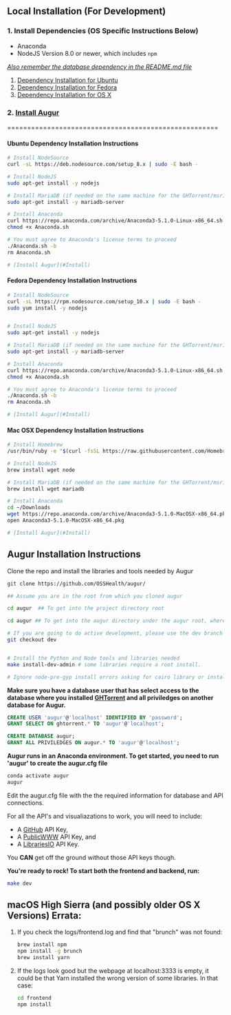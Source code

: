 Local Installation (For Development)
-----------------------------------------------------

### 1. Install Dependencies (OS Specific Instructions Below)
- Anaconda
- NodeJS Version 8.0 or newer, which includes `npm`

[*Also remember the database dependency in the README.md file*](http://ghtorrent.org/msr14.html)

1. [Dependency Installation for Ubuntu](#Ubuntu) 
1. [Dependency Installation for Fedora](#Fedora)
1. [Dependency Installation for OS X](#MacOSX)

### 2. [Install Augur](#Install)

=====================================================

#### <a name="Ubuntu">Ubuntu Dependency Installation Instructions</a>

```bash
# Install NodeSource
curl -sL https://deb.nodesource.com/setup_8.x | sudo -E bash -

# Install NodeJS
sudo apt-get install -y nodejs

# Install MariaDB (if needed on the same machine for the GHTorrent/msr14 dataset)
sudo apt-get install -y mariadb-server

# Install Anaconda
curl https://repo.anaconda.com/archive/Anaconda3-5.1.0-Linux-x86_64.sh > Anaconda.sh
chmod +x Anaconda.sh

# You must agree to Anaconda's license terms to proceed
./Anaconda.sh -b
rm Anaconda.sh

# [Install Augur](#Install)
```

#### <a name="Fedora">Fedora Dependency Installation Instructions</a>

```bash
# Install NodeSource
curl -sL https://rpm.nodesource.com/setup_10.x | sudo -E bash -
sudo yum install -y nodejs


# Install NodeJS
sudo apt-get install -y nodejs

# Install MariaDB (if needed on the same machine for the GHTorrent/msr14 dataset)
sudo apt-get install -y mariadb-server

# Install Anaconda
curl https://repo.anaconda.com/archive/Anaconda3-5.1.0-Linux-x86_64.sh > Anaconda.sh
chmod +x Anaconda.sh

# You must agree to Anaconda's license terms to proceed
./Anaconda.sh -b
rm Anaconda.sh

# [Install Augur](#Install)
```


#### <a name="MacOSX">Mac OSX Dependency Installation Instructions</a>

```bash
# Install Homebrew
/usr/bin/ruby -e "$(curl -fsSL https://raw.githubusercontent.com/Homebrew/install/master/install)"

# Install NodeJS 
brew install wget node

# Install MariaDB (if needed on the same machine for the GHTorrent/msr14 dataset)
brew install wget mariadb

# Install Anaconda
cd ~/Downloads
wget https://repo.anaconda.com/archive/Anaconda3-5.1.0-MacOSX-x86_64.pkg
open Anaconda3-5.1.0-MacOSX-x86_64.pkg

# [Install Augur](#Install)
```


## <a name="Install">Augur Installation Instructions</a>

Clone the repo and install the libraries and tools needed by Augur

```bash
git clone https://github.com/OSSHealth/augur/

## Assume you are in the root from which you cloned augur

cd augur  ## To get into the project directory root

cd augur ## To get into the augur directory under the augur root, where the make files live

# If you are going to do active development, please use the dev branch
git checkout dev


# Install the Python and Node tools and libraries needed
make install-dev-admin # some libraries require a root install.  

# Ignore node-pre-gyp install errors asking for cairo library or install cairo library. Augur works either way. 

```

**Make sure you have a database user that has select access to the database where you installed [GHTorrent](http://ghtorrent.org/) and all priviledges on another database for Augur.**

```sql
CREATE USER 'augur'@'localhost' IDENTIFIED BY 'password';
GRANT SELECT ON ghtorrent.* TO 'augur'@'localhost';

CREATE DATABASE augur;
GRANT ALL PRIVILEDGES ON augur.* TO 'augur'@'localhost';
```

**Augur runs in an Anaconda environment. To get started, you need to run 'augur' to create the augur.cfg file**

```bash
conda activate augur
augur
```

Edit the augur.cfg file with the the required information for database and API connections. 

For all the API's and visualiazations to work, you will need to include: 

- A [GitHub](https://developer.github.com/v3/) API Key, 
- A [PublicWWW](https://publicwww.com/) API Key, and 
- A [LibrariesIO](https://libraries.io/) API Key.

You **CAN** get off the ground without those API keys though. 

**You're ready to rock! To start both the frontend and backend, run:**
 ```bash
 make dev
 ```




## macOS High Sierra (and possibly older OS X Versions) Errata:

1. If you check the logs/frontend.log and find that "brunch" was not found: 
    ```bash
    brew install npm
    npm install -g brunch
    brew install yarn
    ```
1. If the logs look good but the webpage at localhost:3333 is empty, it could be that Yarn installed the wrong version of some libraries. In that case:
    ```bash
    cd frontend 
    npm install
    ```
